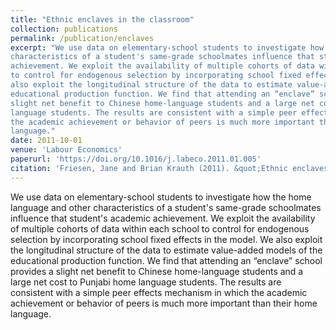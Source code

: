 ```yaml
---
title: "Ethnic enclaves in the classroom"
collection: publications
permalink: /publication/enclaves
excerpt: "We use data on elementary-school students to investigate how the home language and other
characteristics of a student's same-grade schoolmates influence that student's academic
achievement. We exploit the availability of multiple cohorts of data within each school
to control for endogenous selection by incorporating school fixed effects in the model. We
also exploit the longitudinal structure of the data to estimate value-added models of the
educational production function. We find that attending an “enclave” school provides a
slight net benefit to Chinese home-language students and a large net cost to Punjabi home
language students. The results are consistent with a simple peer effects mechanism in which
the academic achievement or behavior of peers is much more important than their home 
language."
date: 2011-10-01
venue: 'Labour Economics'
paperurl: 'https://doi.org/10.1016/j.labeco.2011.01.005'
citation: 'Friesen, Jane and Brian Krauth (2011). &quot;Ethnic enclaves in the classroom.&quot; <i>Labour Economics</i>. 18(5).'
---
```

We use data on elementary-school students to investigate how the home language and other
characteristics of a student's same-grade schoolmates influence that student's academic
achievement. We exploit the availability of multiple cohorts of data within each school
to control for endogenous selection by incorporating school fixed effects in the model. We
also exploit the longitudinal structure of the data to estimate value-added models of the
educational production function. We find that attending an “enclave” school provides a
slight net benefit to Chinese home-language students and a large net cost to Punjabi home
language students. The results are consistent with a simple peer effects mechanism in which
the academic achievement or behavior of peers is much more important than their home 
language.
